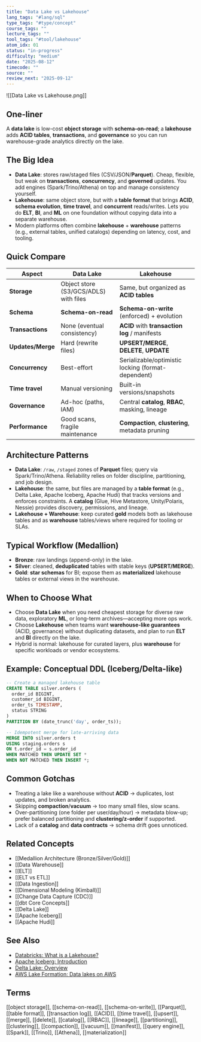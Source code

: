 ```yaml
---
title: "Data Lake vs Lakehouse"
lang_tags: "#lang/sql"
type_tags: "#type/concept"
course_tags: ""
lecture_tags: ""
tool_tags: "#tool/lakehouse"
atom_idx: 01
status: "in-progress"
difficulty: "medium"
date: "2025-08-12"
timecode: ""
source: ""
review_next: "2025-09-12"
---
```


![[Data Lake vs Lakehouse.png]]

## **One-liner**
A **data lake** is low-cost **object storage** with **schema-on-read**; a **lakehouse** adds **ACID tables**, **transactions**, and **governance** so you can run warehouse-grade analytics directly on the lake.

## The Big Idea
- **Data Lake**: stores raw/staged files (CSV/JSON/**Parquet**). Cheap, flexible, but weak on **transactions**, **concurrency**, and **governed** updates. You add engines (Spark/Trino/Athena) on top and manage consistency yourself.
- **Lakehouse**: same object store, but with a **table format** that brings **ACID**, **schema evolution**, **time travel**, and **concurrent** reads/writes. Lets you do **ELT**, **BI**, and **ML** on one foundation without copying data into a separate warehouse.
- Modern platforms often combine **lakehouse** + **warehouse** patterns (e.g., external tables, unified catalogs) depending on latency, cost, and tooling.

## Quick Compare
| Aspect | Data Lake | Lakehouse |
|---|---|---|
| **Storage** | Object store (S3/GCS/ADLS) with files | Same, but organized as **ACID tables** |
| **Schema** | **Schema-on-read** | **Schema-on-write** (enforced) + evolution |
| **Transactions** | None (eventual consistency) | **ACID** with **transaction log** / manifests |
| **Updates/Merge** | Hard (rewrite files) | **UPSERT/MERGE**, **DELETE**, **UPDATE** |
| **Concurrency** | Best-effort | Serializable/optimistic locking (format-dependent) |
| **Time travel** | Manual versioning | Built-in versions/snapshots |
| **Governance** | Ad-hoc (paths, IAM) | Central **catalog**, **RBAC**, masking, lineage |
| **Performance** | Good scans, fragile maintenance | **Compaction**, **clustering**, metadata pruning |

## Architecture Patterns
- **Data Lake**: `/raw`, `/staged` zones of **Parquet** files; query via Spark/Trino/Athena. Reliability relies on folder discipline, partitioning, and job design.
- **Lakehouse**: the same, but files are managed by a **table format** (e.g., Delta Lake, Apache Iceberg, Apache Hudi) that tracks versions and enforces constraints. A **catalog** (Glue, Hive Metastore, Unity/Polaris, Nessie) provides discovery, permissions, and lineage.
- **Lakehouse + Warehouse**: keep curated **gold** models both as lakehouse tables and as **warehouse** tables/views where required for tooling or SLAs.

## Typical Workflow (Medallion)
- **Bronze**: raw landings (append-only) in the lake.
- **Silver**: cleaned, **deduplicated** tables with stable keys (**UPSERT/MERGE**).
- **Gold**: **star schemas** for BI; expose them as **materialized** lakehouse tables or external views in the warehouse.

## When to Choose What
- Choose **Data Lake** when you need cheapest storage for diverse raw data, exploratory **ML**, or long-term archives—accepting more ops work.
- Choose **Lakehouse** when teams want **warehouse-like guarantees** (ACID, governance) without duplicating datasets, and plan to run **ELT** and **BI** directly on the lake.
- Hybrid is normal: lakehouse for curated layers, plus **warehouse** for specific workloads or vendor ecosystems.

## Example: Conceptual DDL (Iceberg/Delta-like)
```sql
-- Create a managed lakehouse table
CREATE TABLE silver.orders (
  order_id BIGINT,
  customer_id BIGINT,
  order_ts TIMESTAMP,
  status STRING
)
PARTITION BY (date_trunc('day', order_ts));

-- Idempotent merge for late-arriving data
MERGE INTO silver.orders t
USING staging.orders s
ON t.order_id = s.order_id
WHEN MATCHED THEN UPDATE SET *
WHEN NOT MATCHED THEN INSERT *;
```

## Common Gotchas
- Treating a lake like a warehouse without **ACID** → duplicates, lost updates, and broken analytics.
- Skipping **compaction**/**vacuum** → too many small files, slow scans.
- Over-partitioning (one folder per user/day/hour) → metadata blow-up; prefer balanced partitioning and **clustering/z-order** if supported.
- Lack of a **catalog** and **data contracts** → schema drift goes unnoticed.

## Related Concepts
- [[Medallion Architecture (Bronze/Silver/Gold)]]
- [[Data Warehouse]]
- [[ELT]]
- [[ELT vs ETL]]
- [[Data Ingestion]]
- [[Dimensional Modeling (Kimball)]]
- [[Change Data Capture (CDC)]]
- [[dbt Core Concepts]]
- [[Delta Lake]]
- [[Apache Iceberg]]
- [[Apache Hudi]]

## See Also
- [Databricks: What is a Lakehouse?](https://www.databricks.com/discover/data-lakehouse/what-is-a-data-lakehouse)
- [Apache Iceberg: Introduction](https://iceberg.apache.org/docs/latest/)
- [Delta Lake: Overview](https://delta.io/)
- [AWS Lake Formation: Data lakes on AWS](https://aws.amazon.com/lake-formation/)

## Terms
[[object storage]], [[schema-on-read]], [[schema-on-write]], [[Parquet]], [[table format]], [[transaction log]], [[ACID]], [[time travel]], [[upsert]], [[merge]], [[delete]], [[catalog]], [[RBAC]], [[lineage]], [[partitioning]], [[clustering]], [[compaction]], [[vacuum]], [[manifest]], [[query engine]], [[Spark]], [[Trino]], [[Athena]], [[materialization]]
